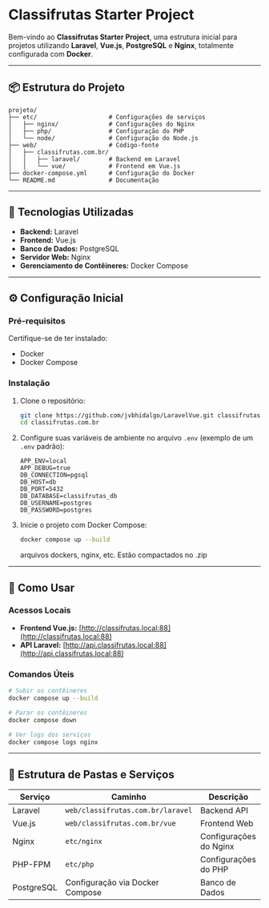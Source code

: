 # Classifrutas Starter Project

Bem-vindo ao **Classifrutas Starter Project**, uma estrutura inicial para projetos utilizando **Laravel**, **Vue.js**, **PostgreSQL** e **Nginx**, totalmente configurada com **Docker**.

---

## 📦 Estrutura do Projeto

```plaintext
projeto/
├── etc/                    # Configurações de serviços
│   ├── nginx/              # Configurações do Nginx
│   ├── php/                # Configuração do PHP
│   └── node/               # Configuração do Node.js
├── web/                    # Código-fonte
│   ├── classifrutas.com.br/
│   │   ├── laravel/        # Backend em Laravel
│   │   └── vue/            # Frontend em Vue.js
├── docker-compose.yml      # Configuração do Docker
└── README.md               # Documentação
```

---

## 🚀 Tecnologias Utilizadas

- **Backend:** Laravel
- **Frontend:** Vue.js
- **Banco de Dados:** PostgreSQL
- **Servidor Web:** Nginx
- **Gerenciamento de Contêineres:** Docker Compose

---

## ⚙️ Configuração Inicial

### **Pré-requisitos**
Certifique-se de ter instalado:
- Docker
- Docker Compose

### **Instalação**

1. Clone o repositório:
   ```bash
   git clone https://github.com/jvbhidalgo/LaravelVue.git classifrutas.com.br
   cd classifrutas.com.br
   ```

2. Configure suas variáveis de ambiente no arquivo `.env` (exemplo de um `.env` padrão):
   ```dotenv
   APP_ENV=local
   APP_DEBUG=true
   DB_CONNECTION=pgsql
   DB_HOST=db
   DB_PORT=5432
   DB_DATABASE=classifrutas_db
   DB_USERNAME=postgres
   DB_PASSWORD=postgres
   ```

3. Inicie o projeto com Docker Compose:
   ```bash
   docker compose up --build
   ```
   arquivos dockers, nginx, etc. Estão compactados no .zip

---

## 🔧 Como Usar

### Acessos Locais
- **Frontend Vue.js:** [http://classifrutas.local:88](http://classifrutas.local:88)
- **API Laravel:** [http://api.classifrutas.local:88](http://api.classifrutas.local:88)

### Comandos Úteis

```bash
# Subir os contêineres
docker compose up --build

# Parar os contêineres
docker compose down

# Ver logs dos serviços
docker compose logs nginx
```

---

## 📂 Estrutura de Pastas e Serviços

| Serviço   | Caminho                            | Descrição               |
|-----------|------------------------------------|-------------------------|
| Laravel   | `web/classifrutas.com.br/laravel` | Backend API             |
| Vue.js    | `web/classifrutas.com.br/vue`     | Frontend Web            |
| Nginx     | `etc/nginx`                       | Configurações do Nginx  |
| PHP-FPM   | `etc/php`                         | Configurações do PHP    |
| PostgreSQL| Configuração via Docker Compose   | Banco de Dados          |
